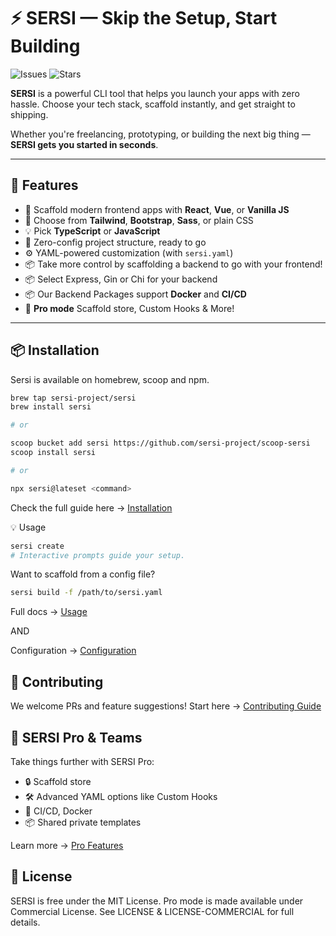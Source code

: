 # ⚡ SERSI — Skip the Setup, Start Building

![Issues](https://img.shields.io/github/issues/sersi-project/sersi)
![Stars](https://img.shields.io/github/stars/sersi-project/sersi)

**SERSI** is a powerful CLI tool that helps you launch your apps with zero hassle. Choose your tech stack, scaffold instantly, and get straight to shipping.

Whether you're freelancing, prototyping, or building the next big thing — **SERSI gets you started in seconds**.

---

## 🚀 Features

-   🔧 Scaffold modern frontend apps with **React**, **Vue**, or **Vanilla JS**
-   🎨 Choose from **Tailwind**, **Bootstrap**, **Sass**, or plain CSS
-   💡 Pick **TypeScript** or **JavaScript**
-   🧱 Zero-config project structure, ready to go
-   ⚙️ YAML-powered customization (with `sersi.yaml`)
-   📦 Take more control by scaffolding a backend to go with your frontend!
-   📦 Select Express, Gin or Chi for your backend
-   📦 Our Backend Packages support **Docker** and **CI/CD**
-   💼 **Pro mode** Scaffold store, Custom Hooks & More!

---

## 📦 Installation

Sersi is available on homebrew, scoop and npm.

```bash
brew tap sersi-project/sersi
brew install sersi

# or

scoop bucket add sersi https://github.com/sersi-project/scoop-sersi
scoop install sersi

# or

npx sersi@lateset <command>
```

Check the full guide here → [Installation](./docs/installation.md)

💡 Usage

```bash
sersi create
# Interactive prompts guide your setup.
```

Want to scaffold from a config file?

```bash
sersi build -f /path/to/sersi.yaml
```

Full docs -> [Usage](./docs/USAGE.md)

AND

Configuration -> [Configuration](./docs/configuration.md)

## 🤝 Contributing

We welcome PRs and feature suggestions!
Start here → [Contributing Guide](./docs/CONTRIBUTING.md)

## 🔐 SERSI Pro & Teams

Take things further with SERSI Pro:

-   🔒 Scaffold store
-   🛠 Advanced YAML options like Custom Hooks
-   🚀 CI/CD, Docker
-   📦 Shared private templates

Learn more → [Pro Features](./docs/pro.md)

## 📄 License

SERSI is free under the MIT License.
Pro mode is made available under Commercial License.
See LICENSE & LICENSE-COMMERCIAL for full details.
